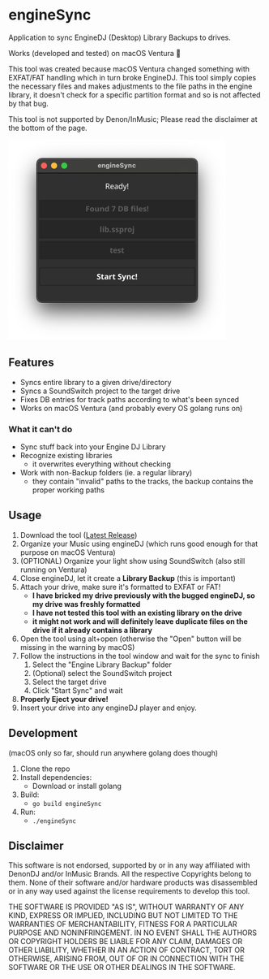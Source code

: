 # engineSync

Application to sync EngineDJ (Desktop) Library Backups to drives.

Works (developed and tested) on macOS Ventura 🎉

This tool was created because macOS Ventura changed something with EXFAT/FAT handling which in turn broke EngineDJ. 
This tool simply copies the necessary files and makes adjustments to the file paths in the engine library, it doesn't check for a specific partition format and so is not affected by that bug.

This tool is not supported by Denon/InMusic; Please read the disclaimer at the bottom of the page.

![Screenshot of the tool in the state just before you start a sync](screenshot.png)

## Features

- Syncs entire library to a given drive/directory
- Syncs a SoundSwitch project to the target drive
- Fixes DB entries for track paths according to what's been synced
- Works on macOS Ventura (and probably every OS golang runs on)

### What it can't do

- Sync stuff back into your Engine DJ Library
- Recognize existing libraries 
  - it overwrites everything without checking
- Work with non-Backup folders (ie. a regular library)
  - they contain "invalid" paths to the tracks, the backup contains the proper working paths

## Usage

1. Download the tool ([Latest Release](https://github.com/lfuelling/engineSync/releases/latest))
2. Organize your Music using engineDJ (which runs good enough for that purpose on macOS Ventura)
3. (OPTIONAL) Organize your light show using SoundSwitch (also still running on Ventura)
4. Close engineDJ, let it create a **Library Backup** (this is important)
5. Attach your drive, make sure it's formatted to EXFAT or FAT!
   - **I have bricked my drive previously with the bugged engineDJ, so my drive was freshly formatted**
   - **I have not tested this tool with an existing library on the drive**
   - **it might not work and will definitely leave duplicate files on the drive if it already contains a library**
6. Open the tool using alt+open (otherwise the "Open" button will be missing in the warning by macOS)
7. Follow the instructions in the tool window and wait for the sync to finish
   1. Select the "Engine Library Backup" folder
   2. (Optional) select the SoundSwitch project
   3. Select the target drive
   4. Click "Start Sync" and wait
8. **Properly Eject your drive!**
9. Insert your drive into any engineDJ player and enjoy.

## Development

(macOS only so far, should run anywhere golang does though)

1. Clone the repo
2. Install dependencies:
   - Download or install golang
3. Build:
   - `go build engineSync`
4. Run:
   - `./engineSync`

## Disclaimer

This software is not endorsed, supported by or in any way affiliated with DenonDJ and/or InMusic Brands. All the respective Copyrights belong to them. None of their software and/or hardware products was disassembled or in any way used against the license requirements to develop this tool.

THE SOFTWARE IS PROVIDED "AS IS", WITHOUT WARRANTY OF ANY KIND, EXPRESS OR IMPLIED, INCLUDING BUT NOT LIMITED TO THE WARRANTIES OF MERCHANTABILITY, FITNESS FOR A PARTICULAR PURPOSE AND NONINFRINGEMENT. 
IN NO EVENT SHALL THE AUTHORS OR COPYRIGHT HOLDERS BE LIABLE FOR ANY CLAIM, DAMAGES OR OTHER LIABILITY, WHETHER IN AN ACTION OF CONTRACT, TORT OR OTHERWISE, ARISING FROM, OUT OF OR IN CONNECTION WITH THE SOFTWARE OR THE USE OR OTHER DEALINGS IN THE SOFTWARE.

